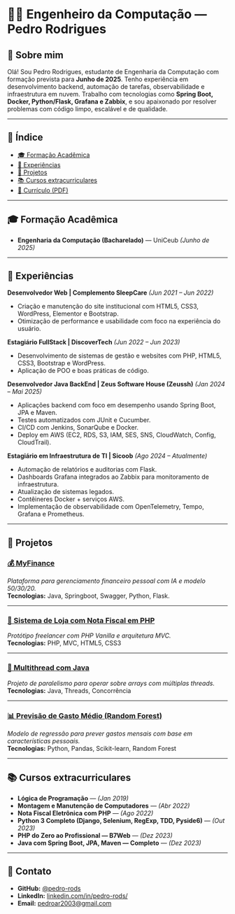 # 👨‍💻 Engenheiro da Computação — Pedro Rodrigues

## 📌 Sobre mim

Olá! Sou Pedro Rodrigues, estudante de Engenharia da Computação com formação prevista para **Junho de 2025**. Tenho experiência em desenvolvimento backend, automação de tarefas, observabilidade e infraestrutura em nuvem. Trabalho com tecnologias como **Spring Boot, Docker, Python/Flask, Grafana e Zabbix**, e sou apaixonado por resolver problemas com código limpo, escalável e de qualidade.

---

## 📑 Índice

- [🎓 Formação Acadêmica](#-formação-acadêmica)
- [💼 Experiências](#-experiências)
- [🧪 Projetos](#-projetos)
- [📚 Cursos extracurriculares](#-cursos-extracurriculares)
- [📄 Currículo (PDF)](/assets/curriculo.pdf) 

---

## 🎓 Formação Acadêmica

- **Engenharia da Computação (Bacharelado)** — UniCeub _(Junho de 2025)_

---

## 💼 Experiências

**Desenvolvedor Web | Complemento SleepCare** _(Jun 2021 – Jun 2022)_
- Criação e manutenção do site institucional com HTML5, CSS3, WordPress, Elementor e Bootstrap.
- Otimização de performance e usabilidade com foco na experiência do usuário.

**Estagiário FullStack | DiscoverTech** _(Jun 2022 – Jun 2023)_
- Desenvolvimento de sistemas de gestão e websites com PHP, HTML5, CSS3, Bootstrap e WordPress.
- Aplicação de POO e boas práticas de código.

**Desenvolvedor Java BackEnd | Zeus Software House (Zeussh)** _(Jan 2024 – Mai 2025)_
- Aplicações backend com foco em desempenho usando Spring Boot, JPA e Maven.
- Testes automatizados com JUnit e Cucumber.
- CI/CD com Jenkins, SonarQube e Docker.
- Deploy em AWS (EC2, RDS, S3, IAM, SES, SNS, CloudWatch, Config, CloudTrail).

**Estagiário em Infraestrutura de TI | Sicoob** _(Ago 2024 – Atualmente)_
- Automação de relatórios e auditorias com Flask.
- Dashboards Grafana integrados ao Zabbix para monitoramento de infraestrutura.
- Atualização de sistemas legados.
- Contêineres Docker + serviços AWS.
- Implementação de observabilidade com OpenTelemetry, Tempo, Grafana e Prometheus.

---

## 🧪 Projetos

### [💰 MyFinance](https://github.com/pedro-rods/myFinance)  
_Plataforma para gerenciamento financeiro pessoal com IA e modelo 50/30/20._  
**Tecnologias:** Java, Springboot, Swagger, Python, Flask.

---

### [🧾 Sistema de Loja com Nota Fiscal em PHP](https://github.com/pedro-rods/Prototipo-nfephp)  
_Protótipo freelancer com PHP Vanilla e arquitetura MVC._  
**Tecnologias:** PHP, MVC, HTML5, CSS3

---

### [🔀 Multithread com Java](https://github.com/pedro-rods/Trabalho-java)  
_Projeto de paralelismo para operar sobre arrays com múltiplas threads._  
**Tecnologias:** Java, Threads, Concorrência

---

### [📊 Previsão de Gasto Médio (Random Forest)](https://github.com/pedro-rods/Projeto-dados-python)  
_Modelo de regressão para prever gastos mensais com base em características pessoais._  
**Tecnologias:** Python, Pandas, Scikit-learn, Random Forest

---

## 📚 Cursos extracurriculares

- **Lógica de Programação** — _(Jan 2019)_
- **Montagem e Manutenção de Computadores** — _(Abr 2022)_
- **Nota Fiscal Eletrônica com PHP** — _(Ago 2022)_
- **Python 3 Completo (Django, Selenium, RegExp, TDD, Pyside6)** — _(Out 2023)_
- **PHP do Zero ao Profissional — B7Web** — _(Dez 2023)_
- **Java com Spring Boot, JPA, Maven — Completo** — _(Dez 2023)_

---

## 🔗 Contato

- **GitHub:** [@pedro-rods](https://github.com/pedro-rods)
- **LinkedIn:** [linkedin.com/in/pedro-rods/](https://www.linkedin.com/in/pedro-rods/)
- **Email:** pedroar2003@gmail.com
